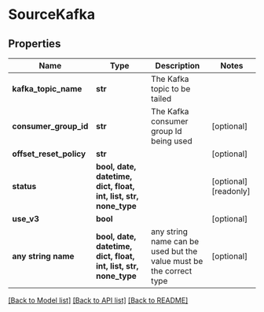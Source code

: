 # SourceKafka


## Properties
Name | Type | Description | Notes
------------ | ------------- | ------------- | -------------
**kafka_topic_name** | **str** | The Kafka topic to be tailed | 
**consumer_group_id** | **str** | The Kafka consumer group Id being used | [optional] 
**offset_reset_policy** | **str** |  | [optional] 
**status** | **bool, date, datetime, dict, float, int, list, str, none_type** |  | [optional] [readonly] 
**use_v3** | **bool** |  | [optional] 
**any string name** | **bool, date, datetime, dict, float, int, list, str, none_type** | any string name can be used but the value must be the correct type | [optional]

[[Back to Model list]](../README.md#documentation-for-models) [[Back to API list]](../README.md#documentation-for-api-endpoints) [[Back to README]](../README.md)


